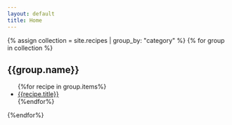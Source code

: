 ```yaml
---
layout: default
title: Home
---
```


{% assign collection = site.recipes | group_by: "category" %}
{% for group in collection %}
<div data-category="{{group.name}}">
<h2>{{group.name}}</h2>
<ul>
	{%for recipe in group.items%}
	<li><a href="{{recipe.url}}">{{recipe.title}}</a></li>
	{%endfor%}
</ul>

</div>
{%endfor%}
